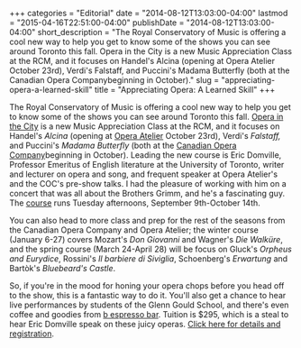 +++
categories = "Editorial"
date = "2014-08-12T13:03:00-04:00"
lastmod = "2015-04-16T22:51:00-04:00"
publishDate = "2014-08-12T13:03:00-04:00"
short_description = "The Royal Conservatory of Music is offering a cool new way to help you get to know some of the shows you can see around Toronto this fall. Opera in the City is a new Music Appreciation Class at the RCM, and it focuses on Handel's Alcina (opening at Opera Atelier October 23rd), Verdi's Falstaff, and Puccini's Madama Butterfly (both at the Canadian Opera Companybeginning in October)."
slug = "appreciating-opera-a-learned-skill"
title = "Appreciating Opera: A Learned Skill"
+++

The Royal Conservatory of Music is offering a cool new way to help you get to know some of the shows you can see around Toronto this fall. [Opera in the City](http://files.rc.mu/RoyalConservatorySchool/2014/Jul30/NEWMusicAppreciationClasses_3.html) is a new Music Appreciation Class at the RCM, and it focuses on Handel's _Alcina_ (opening at [Opera Atelier](http://www.operaatelier.com/season/14-15-season/) October 23rd), Verdi's _Falstaff,_ and Puccini's _Madama Butterfly_ (both at the [Canadian Opera Company](http://www.coc.ca/PerformancesAndTickets/1415Season.aspx)beginning in October). Leading the new course is Eric Domville, Professor Emeritus of English literature at the University of Toronto, writer and lecturer on opera and song, and frequent speaker at Opera Atelier's and the COC's pre-show talks. I had the pleasure of working with him on a concert that was all about the Brothers Grimm, and he's a fascinating guy. The [course](http://files.rc.mu/RoyalConservatorySchool/2014/Jul30/NEWMusicAppreciationClasses_3.html) runs Tuesday afternoons, September 9th-October 14th.

You can also head to more class and prep for the rest of the seasons from the Canadian Opera Company and Opera Atelier; the winter course (January 6-27) covers Mozart's _Don Giovanni_ and Wagner's _Die Walküre_, and the spring course (March 24-April 28) will be focus on Gluck's _Orpheus and Eurydice_, Rossini's _Il barbiere di Siviglia_, Schoenberg's _Erwartung_ and Bartòk's _Bluebeard's Castle_.

So, if you're in the mood for honing your opera chops before you head off to the show, this is a fantastic way to do it. You'll also get a chance to hear live performances by students of the Glenn Gould School, and there's even coffee and goodies from [b espresso bar](http://bespressobar.ca/). Tuition is $295, which is a steal to hear Eric Domville speak on these juicy operas. [Click here for details and registration](http://files.rc.mu/RoyalConservatorySchool/2014/Jul30/NEWMusicAppreciationClasses_3.html).
